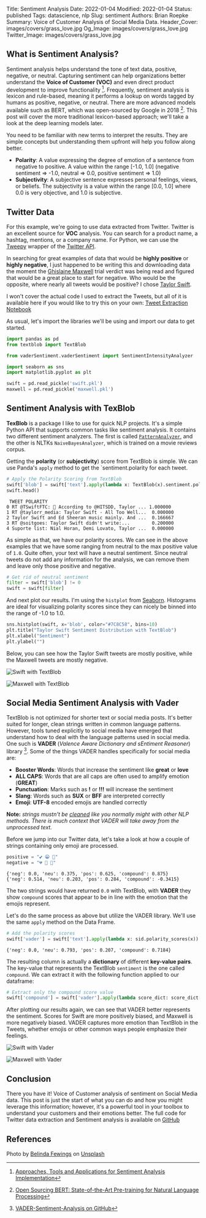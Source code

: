 Title: Sentiment Analysis
Date: 2022-01-04
Modified: 2022-01-04
Status: published
Tags: datascience, nlp
Slug: sentiment
Authors: Brian Roepke
Summary: Voice of Customer Analysis of Social Media Data.
Header_Cover: images/covers/grass_love.jpg
Og_Image: images/covers/grass_love.jpg
Twitter_Image: images/covers/grass_love.jpg

## What is Sentiment Analysis?

Sentiment analysis helps understand the tone of text data, positive, negative, or neutral. Capturing sentiment can help organizations better understand the **Voice of Customer (VOC)** and even direct product development to improve functionality [^IJCA]. Frequently, sentiment analysis is lexicon and rule-based, meaning it performs a lookup on words tagged by humans as positive, negative, or neutral. There are more advanced models available such as BERT, which was open-sourced by Google in 2018 [^BERT]. This post will cover the more traditional lexicon-based approach; we'll take a look at the deep learning models later.

You need to be familiar with new terms to interpret the results. They are simple concepts but understanding them upfront will help you follow along better.

* **Polarity**: A value expressing the degree of emotion of a sentence from negative to positive. A value within the range [-1.0, 1.0] (negative sentiment => -1.0, neutral => 0.0, positive sentiment => 1.0)
* **Subjectivity**: A subjective sentence expresses personal feelings, views, or beliefs. The subjectivity is a value within the range [0.0, 1.0] where 0.0 is very objective, and 1.0 is subjective.

## Twitter Data

For this example, we're going to use data extracted from Twitter. Twitter is an excellent source for **VOC** analysis. You can search for a product name, a hashtag, mentions, or a company name. For Python, we can use the [Tweepy](https://docs.tweepy.org/en/stable/#) wrapper of the [Twitter API](https://developer.twitter.com/en). 

In searching for great examples of data that would be **highly positive** or **highly negative**, I just happened to be writing this and downloading data the moment the [Ghislaine Maxwell](https://www.nytimes.com/2021/12/29/nyregion/ghislaine-maxwell-guilty-verdict.html) trial verdict was being read and figured that would be a great place to start for negative. Who would be the opposite, where nearly all tweets would be positive? I chose [Taylor Swift](https://www.youtube.com/watch?v=FuXNumBwDOM).

I won't cover the actual code I used to extract the Tweets, but all of it is available here if you would like to try this on your own: [Tweet Extraction Notebook](https://github.com/broepke/SentimentAnalysis/blob/main/twitter.ipynb)

As usual, let's import the libraries we'll be using and import our data to get started.

```python
import pandas as pd
from textblob import TextBlob

from vaderSentiment.vaderSentiment import SentimentIntensityAnalyzer

import seaborn as sns
import matplotlib.pyplot as plt
```
```python
swift = pd.read_pickle('swift.pkl')
maxwell = pd.read_pickle('maxwell.pkl')
```

## Sentiment Analysis with TexBlob

**TexBlob** is a package I like to use for quick NLP projects. It's a simple Python API that supports common tasks like sentiment analysis. It contains two different sentiment analyzers. The first is called [`PatternAnalyzer`](https://github.com/clips/pattern), and the other is NLTKs `NaiveBayesAnalyzer`, which is trained on a movie reviews corpus.

Getting the **polarity** (or **subjectivity**) score from TextBlob is simple. We can use Panda's `apply` method to get the `sentiment.polarity for each tweet.

```python
# Apply the Polarity Scoring from TextBlob
swift['blob'] = swift['text'].apply(lambda x: TextBlob(x).sentiment.polarity)
swift.head()
```
```text
 TWEET POLARITY
0 RT @TSwiftFTC: 🥇 According to @HITSDD, Taylor ... 1.000000
1 RT @taylorr_media: Taylor Swift - All Too Well...  0.000000
2 Taylor Swift and Ed Sheeran music mainly. And ...  0.166667
3 RT @soitgoes: Taylor Swift didn't write:...        0.200000
4 Suporte list: Nial Horan, Demi Lovato, Taylor ...  0.000000
```

As simple as that, we have our polarity scores. We can see in the above examples that we have some ranging from neutral to the max positive value of `1.0`. Quite often, your text will have a neutral sentiment. Since neutral tweets do not add any information for the analysis, we can remove them and leave only those positive and negative.

```python
# Get rid of neutral sentiment
filter = swift['blob'] != 0
swift = swift[filter]
```

And next plot our results. I'm using the `histplot` from [Seaborn](https://seaborn.pydata.org/generated/seaborn.histplot.html). Histograms are ideal for visualizing polarity scores since they can nicely be binned into the range of -1.0 to 1.0.

```python
sns.histplot(swift, x='blob', color="#7C8C58", bins=10)
plt.title("Taylor Swift Sentiment Distribution with TextBlob")
plt.xlabel("Sentiment")
plt.ylabel("")
```
Below, you can see how the Taylor Swift tweets are mostly positive, while the Maxwell tweets are mostly negative. 

![Swift with TextBlob]({static}../../images/posts/sentiment_swift_blob.png) 

![Maxwell with TextBlob]({static}../../images/posts/sentiment_maxwell_blob.png) 

## Social Media Sentiment Analysis with Vader

TextBlob is not optimized for shorter text or social media posts. It's better suited for longer, clean strings written in common language patterns. However, tools tuned explicitly to social media have emerged that understand how to deal with the language patterns used in social media. One such is **VADER** (*Valence Aware Dictionary and sEntiment Reasoner*) library [^VADER]. Some of the things VADER handles specifically for social media are:

* **Booster Words**: Words that increase the sentiment like **great** or **love**
* **ALL CAPS**: Words that are all caps are often used to amplify emotion (**GREAT**)
* **Punctuation**: Marks such as **!** or **!!!** will increase the sentiment
* **Slang**: Words such as **SUX** or **BFF** are interpreted correctly
* **Emoji**: **UTF-8** encoded emojis are handled correctly

**Note:** *strings mustn't be [cleaned]({filename}textcleaning.md) like you normally might with other NLP methods. There is much context that VADER will take away from the unprocessed text.*

Before we jump into our Twitter data, let's take a look at how a couple of strings containing only emoji are processed.

```python
positive = "💕 😁 🎉"
negative = "💔 😬 🙁"
```
```text
{'neg': 0.0, 'neu': 0.375, 'pos': 0.625, 'compound': 0.875}
{'neg': 0.514, 'neu': 0.203, 'pos': 0.284, 'compound': -0.3415}
```

The two strings would have returned `0.0` with TextBlob, with **VADER** they show `compound` scores that appear to be in line with the emotion that the emojis represent.

Let's do the same process as above but utilize the VADER library. We'll use the same `apply` method on the Data Frame.

```python
# Add the polarity scores
swift['vader'] = swift['text'].apply(lambda x: sid.polarity_scores(x))
```
```text
{'neg': 0.0, 'neu': 0.793, 'pos': 0.207, 'compound': 0.7184}
```

The resulting column is actually a **dictionary** of different **key-value pairs**. The key-value that represents the TextBlob `sentiment` is the one called `compound`. We can extract it with the following function applied to our dataframe:

```python
# Extract only the compound score value
swift['compound'] = swift['vader'].apply(lambda score_dict: score_dict['compound'])
```

After plotting our results again, we can see that VADER better represents the sentiment. Scores for Swift are more positively biased, and Maxwell is more negatively biased. VADER captures more emotion than TextBlob in the Tweets, whether emojis or other common ways people emphasize their feelings.

![Swift with Vader]({static}../../images/posts/sentiment_swift_vader.png) 

![Maxwell with Vader]({static}../../images/posts/sentiment_maxwell_vader.png) 

## Conclusion

There you have it! Voice of Customer analysis of sentiment on Social Media data. This post is just the start of what you can do and how you might leverage this information; however, it's a powerful tool in your toolbox to understand your customers and their emotions better. The full code for Twitter data extraction and Sentiment analysis is available on [GitHub](https://github.com/broepke/SentimentAnalysis)

## References

Photo by <a href="https://unsplash.com/@bel2000a?utm_source=unsplash&utm_medium=referral&utm_content=creditCopyText">Belinda Fewings</a> on <a href="https://unsplash.com/s/photos/sentiment?utm_source=unsplash&utm_medium=referral&utm_content=creditCopyText">Unsplash</a>

[^WIKI]: [Sentiment analysis on Wikipedia](https://en.wikipedia.org/wiki/Sentiment_analysis)
[^IJCA]: [Approaches, Tools and Applications for Sentiment Analysis Implementation](https://www.ijcaonline.org/research/volume125/number3/dandrea-2015-ijca-905866.pdf)
[^BERT]: [Open Sourcing BERT: State-of-the-Art Pre-training for Natural Language Processing](https://ai.googleblog.com/2018/11/open-sourcing-bert-state-of-art-pre.html)
[^VADER]: [VADER-Sentiment-Analysis on GitHub](https://github.com/cjhutto/vaderSentiment)